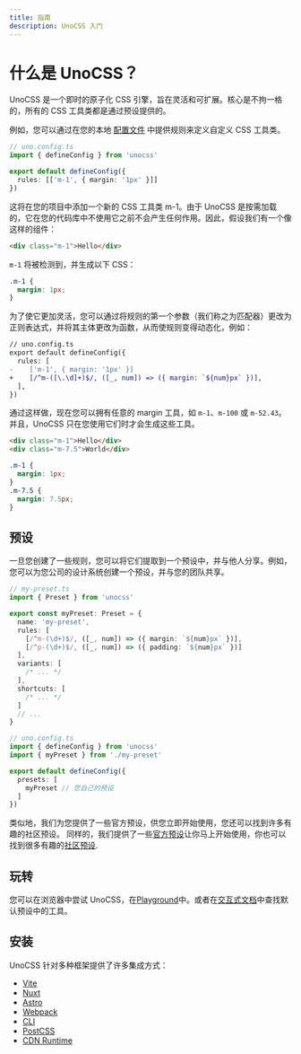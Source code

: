 ```yaml
---
title: 指南
description: UnoCSS 入门
---
```


# 什么是 UnoCSS？

UnoCSS 是一个即时的原子化 CSS 引擎，旨在灵活和可扩展。核心是不拘一格的，所有的 CSS 工具类都是通过预设提供的。

例如，您可以通过在您的本地 [配置文件](/guide/config-file) 中提供规则来定义自定义 CSS 工具类。

```ts
// uno.config.ts
import { defineConfig } from 'unocss'

export default defineConfig({
  rules: [['m-1', { margin: '1px' }]]
})
```

这将在您的项目中添加一个新的 CSS 工具类 m-1。由于 UnoCSS 是按需加载的，它在您的代码库中不使用它之前不会产生任何作用。因此，假设我们有一个像这样的组件：

```html
<div class="m-1">Hello</div>
```

`m-1` 将被检测到，并生成以下 CSS：

```css
.m-1 {
  margin: 1px;
}
```

为了使它更加灵活，您可以通过将规则的第一个参数（我们称之为匹配器）更改为正则表达式，并将其主体更改为函数，从而使规则变得动态化，例如：

```diff
// uno.config.ts
export default defineConfig({
  rules: [
-    ['m-1', { margin: '1px' }]
+    [/^m-([\.\d]+)$/, ([_, num]) => ({ margin: `${num}px` })],
  ],
})
```

通过这样做，现在您可以拥有任意的 margin 工具，如 `m-1`、`m-100` 或 `m-52.43`。并且，UnoCSS 只在您使用它们时才会生成这些工具。

```html
<div class="m-1">Hello</div>
<div class="m-7.5">World</div>
```

```css
.m-1 {
  margin: 1px;
}
.m-7.5 {
  margin: 7.5px;
}
```

## 预设

一旦您创建了一些规则，您可以将它们提取到一个预设中，并与他人分享。例如，您可以为您公司的设计系统创建一个预设，并与您的团队共享。

```ts
// my-preset.ts
import { Preset } from 'unocss'

export const myPreset: Preset = {
  name: 'my-preset',
  rules: [
    [/^m-(\d+)$/, ([_, num]) => ({ margin: `${num}px` })],
    [/^p-(\d+)$/, ([_, num]) => ({ padding: `${num}px` })]
  ],
  variants: [
    /* ... */
  ],
  shortcuts: [
    /* ... */
  ]
  // ...
}
```

```ts
// uno.config.ts
import { defineConfig } from 'unocss'
import { myPreset } from './my-preset'

export default defineConfig({
  presets: [
    myPreset // 您自己的预设
  ]
})
```

类似地，我们为您提供了一些官方预设，供您立即开始使用，您还可以找到许多有趣的社区预设。
同样的，我们提供了一些[官方预设](/presets/)让你马上开始使用，你也可以找到很多有趣的[社区预设](/presets/#community).

## 玩转

您可以在浏览器中尝试 UnoCSS，在<a href="https://unocss.dev/play/" target="_blank">Playground</a>中。或者在<a href="https://unocss.dev/interactive/" target="_blank">交互式文档</a>中查找默认预设中的工具。

## 安装

UnoCSS 针对多种框架提供了许多集成方式：

<!-- // TODO: make a grid with icons -->

- [Vite](/integrations/vite)
- [Nuxt](/integrations/nuxt)
- [Astro](/integrations/astro)
- [Webpack](/integrations/webpack)
- [CLI](/integrations/cli)
- [PostCSS](/integrations/postcss)
- [CDN Runtime](/integrations/runtime)
